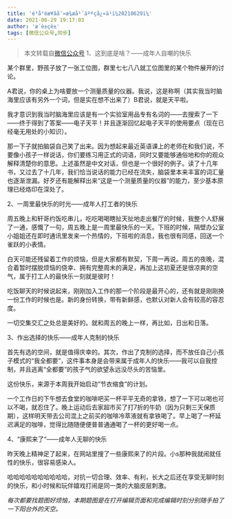 ```yaml
---
title: 'é³å°éæ¥âå¯»æ¾æå¹´äººçå¿«ä¹ï¼20210629ï¼'
date: 2021-06-29 19:17:03
author: 'æ´è±çè±'
tags: [微信公众号,同步]
---
```


> 本文转载自[微信公众号](http://mp.weixin.qq.com/s?__biz=MzU2NTQ2MzA4OQ==&mid=100000675&idx=1&sn=8694b1421975eece2523963c7e3f5aad&chksm=7cba12fd4bcd9beb1d3a8f7f18ed2b40f7263aae944ad8e5c01b03545058bf740f3a78c636ea#rd)
1、这到底是啥？——成年人自嘲的快乐

某个群里，野孩子放了一张工位图，群里七七八八就工位图里的某个物件展开的讨论。

A君说，你的桌上为啥要放一个测量质量的仪器。我说，这是称啊（其实我当时脑海里应该有另外一个词，但是实在想不出来了）B君说，就是天平啦。

我才意识到我当时脑海里应该是有一个实验室用品专有名词的——去搜索了一下——终于得到了答案——电子天平！并且逐渐回忆起电子天平的使用要点（现在已经毫无用处的小知识）。

那一下子就拍脑袋自己笑了出来。因为想起来最近英语课上的老师在和我们说，不要像小孩子一样说话，你们要练习用正式的词语，同时又要能够通俗地和你的观众解释清楚你的意思。上述虽然是中文对话，但也是一个很好的例子。读了十几年书，又过去了十几年，我们恰当说话的能力已经在流失，脑袋里本来丰富的词汇量也逐渐泄漏。好歹还有能解释出来“这是一个测量质量的仪器”的能力，至少基本原理已经烙印在深处了。

2、一周里最快乐的时光——成年人打工者的快乐

周五晚上和轩哥约饭吃串儿，吃吃喝喝瞎扯天扯地走出餐厅的时候，我整个人舒展了一通，感慨了一句，周五晚上是一周里最快乐的一天。下班的时候，隔壁办公室小姐姐还在即时通讯里发来一个热情的，下班啦的消息，我也很有同感，回送一个雀跃的小表情。

白天可能还残留着工作的烦恼，但是大家都有默契，下周一再说。周五的夜晚，混合着暂时摆脱烦恼的侥幸、拥有完整周末的满足，再加上这初夏还是很凉爽的空气，属于打工人的最快乐一刻就是彼时！

吃饭聊天的时候说起来，刚刚加入工作的那一个阶段是最开心的，还有就是刚刚换一份工作的时候也是。新的身份转换，带有新鲜感，也默认对新人会有较高的容忍度。

一切交集交汇之处总是美好的。就和周五的晚上一样，再比如，日出和日落。

3、作出选择的快乐——成年人克制的快乐

首先有选的空间，就是值得庆幸的。其次，作出了克制的选择，而不放任自己小孩子模式的“我全都要”，这件事本身是会带来属于成年人的快乐——我可以自我控制，并且逃离“全都要”的孩子气的欲望永远没尽头的苦恼里。

这份快乐，来源于本周我开始启动“节衣缩食”的计划。

一个工作日的下午想去食堂的咖啡吧买一杯平平无奇的拿铁，想了一下可以喝也可以不喝，就忍住了。晚上运动后去家超市买了打7折的牛奶（因为只剩三天保质期），这样明天带去公司混上之前买的咖啡冷萃液就有拿铁喝了。早上喝了一杯延迟满足的咖啡，觉得比随随便便普普通通喝了一杯的更好喝一点。

4、“康熙来了“——成年人无聊的快乐

昨天晚上精神足了起来，在网站里搜了一些康熙来了的片段。小s那种我就闹就任性的快乐，很容易感染人。

哈哈哈哈哈哈哈哈哈哈，对抗一切合理、效率、有利，长大之后还在享受无聊时刻的快乐，和小时候和玩伴嬉戏打闹是同一类的大脑皮层刺激。

*每次都要找题图好烦恼，本期题图是在打开编辑页面和完成编辑时刻分别随手拍了一下阳台外的天空。*

![]()